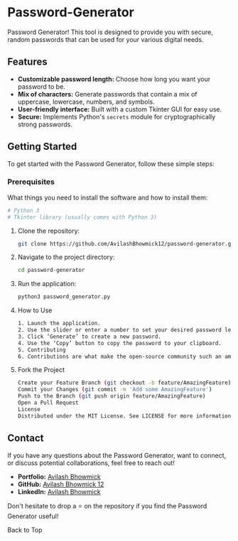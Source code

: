 # Password-Generator
Password Generator! This tool is designed to provide you with secure, random passwords that can be used for your various digital needs.

## Features

- **Customizable password length:** Choose how long you want your password to be.
- **Mix of characters:** Generate passwords that contain a mix of uppercase, lowercase, numbers, and symbols.
- **User-friendly interface:** Built with a custom Tkinter GUI for easy use.
- **Secure:** Implements Python's `secrets` module for cryptographically strong passwords.

## Getting Started

To get started with the Password Generator, follow these simple steps:

### Prerequisites

What things you need to install the software and how to install them:

```bash
# Python 3
# Tkinter library (usually comes with Python 3)
```

1. Clone the repository:
   ```bash
   git clone https://github.com/AvilashBhowmick12/password-generator.git
2. Navigate to the project directory:
   ```bash
   cd password-generator

3. Run the application:
   ```bash
   python3 password_generator.py

4. How to Use
   ```bash
   1. Launch the application.
   2. Use the slider or enter a number to set your desired password length.
   3. Click ‘Generate’ to create a new password.
   4. Use the ‘Copy’ button to copy the password to your clipboard.
   5. Contributing
   6. Contributions are what make the open-source community such an amazing place to learn, inspire, and create. Any contributions you make are greatly appreciated.

5. Fork the Project
   ```bash
   Create your Feature Branch (git checkout -b feature/AmazingFeature)
   Commit your Changes (git commit -m 'Add some AmazingFeature')
   Push to the Branch (git push origin feature/AmazingFeature)
   Open a Pull Request
   License
   Distributed under the MIT License. See LICENSE for more information.

## Contact

If you have any questions about the Password Generator, want to connect, or discuss potential collaborations, feel free to reach out!

- **Portfolio:** [Avilash Bhowmick](https://avilashbhowmick12.github.io/html-css-website4.0/)
- **GitHub:** [Avilash Bhowmick 12](https://github.com/AvilashBhowmick12)
- **LinkedIn:** [Avilash Bhowmick](https://www.linkedin.com/in/avilash-bhowmick-497b24223/)

Don't hesitate to drop a ⭐ on the repository if you find the Password Generator useful!

Back to Top
